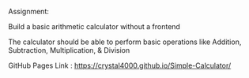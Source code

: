 Assignment:

Build a basic arithmetic calculator without a frontend

The calculator should be able to perform basic operations like Addition, Subtraction, Multiplication, & Division

GitHub Pages Link : https://crystal4000.github.io/Simple-Calculator/
